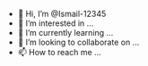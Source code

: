 - 👋 Hi, I’m @Ismail-12345
- 👀 I’m interested in ...
- 🌱 I’m currently learning ...
- 💞️ I’m looking to collaborate on ...
- 📫 How to reach me ...

<!---
Ismail-12345/Ismail-12345 is a ✨ special ✨ repository because its `README.md` (this file) appears on your GitHub profile.
You can click the Preview link to take a look at your changes. 
// Cast the ReadStream to `any` to appease the TypeScript compiler
const response = await openai.createImageVariation(
  fs.createReadStream("image.png") as any,
  1,
  "1024x1024"
);
